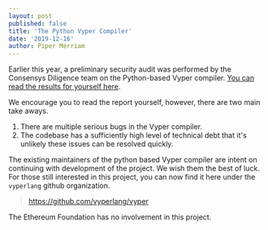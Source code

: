 ```yaml
---
layout: post
published: false
title: 'The Python Vyper Compiler'
date: '2019-12-16'
author: Piper Merriam
---
```


Earlier this year, a preliminary security audit was performed by the Consensys Diligence
team on the Python-based Vyper compiler.  [You can read the results for yourself here](https://diligence.consensys.net/audits/2019/10/vyper/).

We encourage you to read the report yourself, however, there are two main take
aways.

1. There are multiple serious bugs in the Vyper compiler.
2. The codebase has a sufficiently high level of technical debt that it's unlikely these issues can be resolved quickly.

The existing maintainers of the python based Vyper compiler are intent on
continuing with development of the project.  We wish them the best of luck.
For those still interested in this project, you can now find it here under the
`vyperlang` github organization.

> https://github.com/vyperlang/vyper

The Ethereum Foundation has no involvement in this project.

